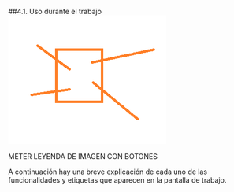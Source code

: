 ##4.1. Uso durante el trabajo
![Pantalla de trabajo](../images/button_work_screen.png "Pantalla de trabajo")

METER LEYENDA DE IMAGEN CON BOTONES

A continuación hay una breve explicación de cada uno de las funcionalidades y etiquetas que aparecen en la pantalla de trabajo.